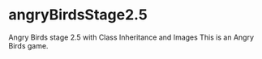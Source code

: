 # angryBirdsStage2.5
Angry Birds stage 2.5 with Class Inheritance and Images
This is an Angry Birds game.
